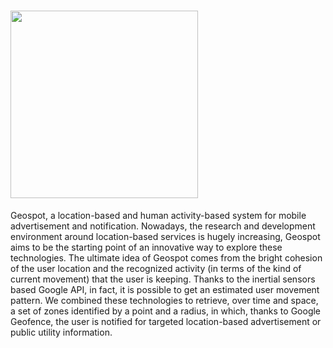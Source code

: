 # <img src="http://alaindev.it/geospot/logo.png" width="300">

Geospot, a location-based and human activity-based system for mobile advertisement and notification. Nowadays, the research and development environment around location-based services is hugely increasing, Geospot aims to be the starting point of an innovative way to explore these technologies. The ultimate idea of Geospot comes from the bright cohesion of the user location and the recognized activity (in terms of the kind of current movement) that the user is keeping. Thanks to the inertial sensors based Google API, in fact, it is possible to get an estimated user movement pattern. We combined these technologies to retrieve, over time and space, a set of zones identified by a point and a radius, in which, thanks to Google Geofence, the user is notified for targeted location-based advertisement or public utility information. 

